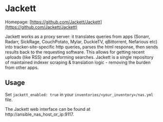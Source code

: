 # Jackett

Homepage: [https://github.com/Jackett/Jackett](https://github.com/Jackett/Jackett)

Jackett works as a proxy server: it translates queries from apps (Sonarr, Radarr, SickRage, CouchPotato, Mylar, DuckieTV, qBittorrent, Nefarious etc) into tracker-site-specific http queries, parses the html response, then sends results back to the requesting software. This allows for getting recent uploads (like RSS) and performing searches. Jackett is a single repository of maintained indexer scraping & translation logic - removing the burden from other apps.

## Usage

Set `jackett_enabled: true` in your `inventories/<your_inventory>/nas.yml` file.

The Jackett web interface can be found at http://ansible_nas_host_or_ip:9117.
